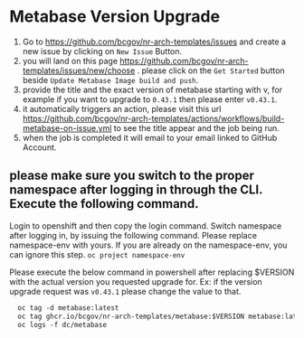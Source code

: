 # Metabase Version Upgrade
1. Go to https://github.com/bcgov/nr-arch-templates/issues and create a new issue by clicking on `New Issue` Button.
2. you will land on this page https://github.com/bcgov/nr-arch-templates/issues/new/choose . please click on the `Get Started` button beside `Update Metabase Image build and push`.
3. provide the title and the exact version of metabase starting with v, for example if you want to upgrade to `0.43.1` then please enter `v0.43.1`.
4. it automatically triggers an action, please visit this url https://github.com/bcgov/nr-arch-templates/actions/workflows/build-metabase-on-issue.yml to see the title appear and the job being run.
5. when the job is completed it will email to your email linked to GitHub Account.


## please make sure you switch to the proper namespace after logging in through the CLI. Execute the following command.
Login to openshift and then copy the login command.
Switch namespace after logging in, by issuing the following command. Please replace namespace-env with yours. If you are already on the namespace-env, you can ignore this step.
`oc project namespace-env`

Please execute the below command in powershell after replacing $VERSION with the actual version you requested upgrade for. Ex: if the version upgrade request was `v0.43.1` please change the value to that.
```markdown
  oc tag -d metabase:latest
  oc tag ghcr.io/bcgov/nr-arch-templates/metabase:$VERSION metabase:latest
  oc logs -f dc/metabase
```


